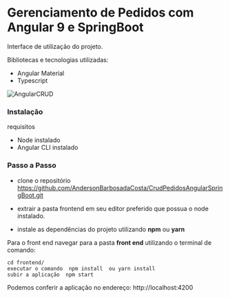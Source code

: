 # Gerenciamento de Pedidos  com Angular 9 e SpringBoot

Interface de utilização do projeto.

Bibliotecas e tecnologias utilizadas:
- Angular Material
- Typescript

![AngularCRUD](https://i.imgur.com/n0SygnJ.png"AngularCRUD")

### Instalação

requisitos

- Node instalado
- Angular CLI instalado

### Passo a Passo

-  clone o repositório https://github.com/AndersonBarbosadaCosta/CrudPedidosAngularSpringBoot.git

- extrair a pasta frontend em seu editor preferido que possua o node instalado.

-  instale as dependências do projeto utilizando **npm** ou **yarn**

Para  o front end navegar para a pasta **front end**  utilizando o terminal de comando:

    cd frontend/
    executar o comando  npm install  ou yarn install
    subir a aplicação  npm start 

Podemos conferir a aplicação no endereço: http://localhost:4200

